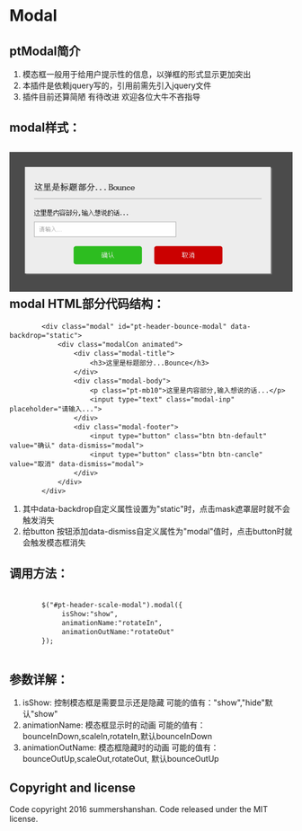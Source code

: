 Modal
======
ptModal简介
-----
1. 模态框一般用于给用户提示性的信息，以弹框的形式显示更加突出
2. 本插件是依赖jquery写的，引用前需先引入jquery文件
3. 插件目前还算简陋 有待改进 欢迎各位大牛不吝指导

modal样式：
---------
![Image](https://github.com/summershanshan/ptModal/raw/master/img/modal.png)
modal HTML部分代码结构：
---------------------
```
        <div class="modal" id="pt-header-bounce-modal" data-backdrop="static">
            <div class="modalCon animated">
                <div class="modal-title">
                    <h3>这里是标题部分...Bounce</h3>
                </div>
                <div class="modal-body">
                    <p class="pt-mb10">这里是内容部分,输入想说的话...</p>
                    <input type="text" class="modal-inp" placeholder="请输入...">
                </div>
                <div class="modal-footer">
                    <input type="button" class="btn btn-default" value="确认" data-dismiss="modal">
                    <input type="button" class="btn btn-cancle" value="取消" data-dismiss="modal">
                </div>
            </div>
        </div>
```
1. 其中data-backdrop自定义属性设置为"static"时，点击mask遮罩层时就不会触发消失
2. 给button 按钮添加data-dismiss自定义属性为"modal"值时，点击button时就会触发模态框消失

调用方法：
-------
<pre>
    <code>
        $("#pt-header-scale-modal").modal({
             isShow:"show",
             animationName:"rotateIn",
             animationOutName:"rotateOut"
        });
    </code>
</pre>
参数详解：
--------
1. isShow: 控制模态框是需要显示还是隐藏 可能的值有："show","hide"默认"show"
2. animationName: 模态框显示时的动画 可能的值有：bounceInDown,scaleIn,rotateIn,默认bounceInDown
3. animationOutName: 模态框隐藏时的动画 可能的值有：bounceOutUp,scaleOut,rotateOut, 默认bounceOutUp

Copyright and license
------------------------
Code copyright 2016 summershanshan. Code released under the MIT license.
